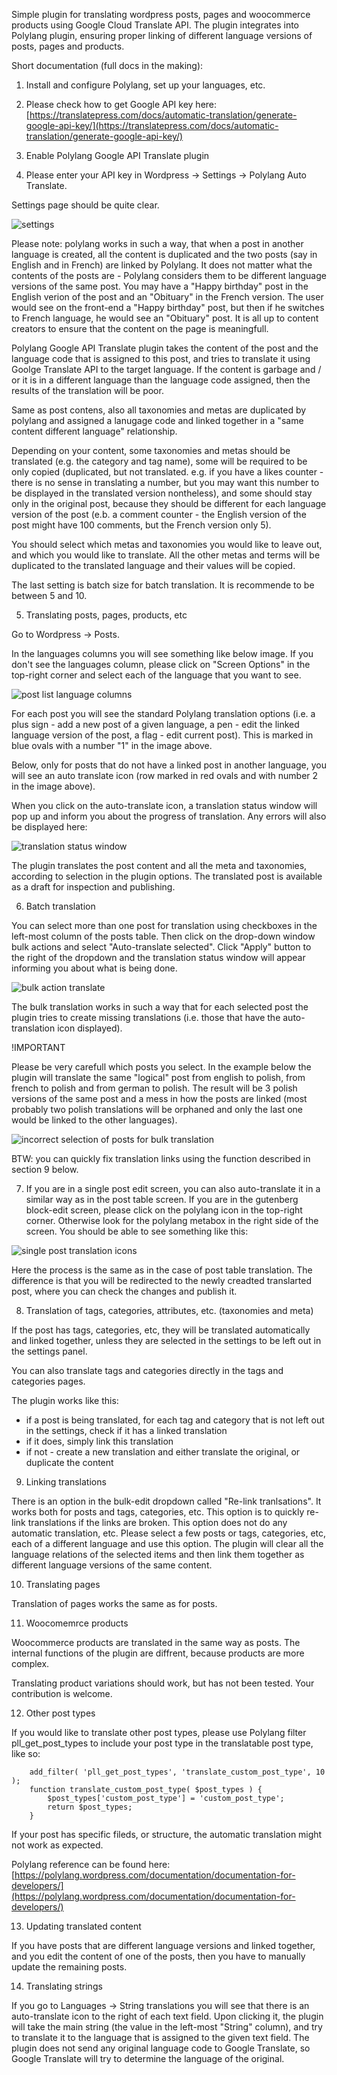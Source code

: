 Simple plugin for translating wordpress posts, pages and woocommerce products using Google Cloud Translate API. The plugin integrates into Polylang plugin, ensuring proper linking of different language versions of posts, pages and products.

Short documentation (full docs in the making):

1. Install and configure Polylang, set up your languages, etc.

2. Please check how to get Google API key here: [https://translatepress.com/docs/automatic-translation/generate-google-api-key/](https://translatepress.com/docs/automatic-translation/generate-google-api-key/)

3. Enable Polylang Google API Translate plugin

4. Please enter your API key in Wordpress -> Settings -> Polylang Auto Translate.

Settings page should be quite clear.

![settings](https://raw.githubusercontent.com/ndrwbdnz/polylang-google-api-translate/master/docs/settings.jpg)

Please note:
polylang works in such a way, that when a post in another language is created, all the content is duplicated and the two posts (say in English and in French) are linked by Polylang. It does not matter what the contents of the posts are - Polylang considers them to be different language versions of the same post. You may have a "Happy birthday" post in the English verion of the post and an "Obituary" in the French version. The user would see on the front-end a "Happy birthday" post, but then if he switches to French language, he would see an "Obituary" post. It is all up to content creators to ensure that the content on the page is meaningfull.

Polylang Google API Translate plugin takes the content of the post and the language code that is assigned to this post, and tries to translate it using Goolge Translate API to the target language. If the content is garbage and / or it is in a different language than the language code assigned, then the results of the translation will be poor.

Same as post contens, also all taxonomies and metas are duplicated by polylang and assigned a lanugage code and linked together in a "same content different language" relationship.

Depending on your content, some taxonomies and metas should be translated (e.g. the category and tag name), some will be required to be only copied (duplicated, but not translated. e.g. if you have a likes counter - there is no sense in translating a number, but you may want this number to be displayed in the translated version nontheless), and some should stay only in the original post, because they should be different for each language version of the post (e.b. a comment counter - the English version of the post might have 100 comments, but the French version only 5).

You should select which metas and taxonomies you would like to leave out, and which you would like to translate. All the other metas and terms will be duplicated to the translated language and their values will be copied.

The last setting is batch size for batch translation. It is recommende to be between 5 and 10.

5. Translating posts, pages, products, etc

Go to Wordpress -> Posts.

In the languages columns you will see something like below image. If you don't see the languages column, please click on "Screen Options" in the top-right corner and select each of the language that you want to see.

![post list language columns](https://raw.githubusercontent.com/ndrwbdnz/polylang-google-api-translate/master/docs/posts_translate_icon.jpg)

For each post you will see the standard Polylang translation options (i.e. a plus sign - add a new post of a given language, a pen - edit the linked language version of the post, a flag - edit current post). This is marked in blue ovals with a number "1" in the image above.

Below, only for posts that do not have a linked post in another language, you will see an auto translate icon (row marked in red ovals and with number 2 in the image above).

When you click on the auto-translate icon, a translation status window will pop up and inform you about the progress of translation. Any errors will also be displayed here:

![translation status window](https://raw.githubusercontent.com/ndrwbdnz/polylang-google-api-translate/master/docs/translation_status_window.jpg)

The plugin translates the post content and all the meta and taxonomies, according to selection in the plugin options. The translated post is available as a draft for inspection and publishing.

6. Batch translation

You can select more than one post for translation using checkboxes in the left-most column of the posts table. Then click on the drop-down window bulk actions and select "Auto-translate selected". Click "Apply" button to the right of the dropdown and the translation status window will appear informing you about what is being done.

![bulk action translate](https://raw.githubusercontent.com/ndrwbdnz/polylang-google-api-translate/master/docs/bulk-action-translate.jpg)

The bulk translation works in such a way that for each selected post the plugin tries to create missing translations (i.e. those that have the auto-translation icon displayed).

!IMPORTANT

Please be very carefull which posts you select. In the example below the plugin will translate the same "logical" post from english to polish, from french to polish and from german to polish. The result will be 3 polish versions of the same post and a mess in how the posts are linked (most probably two polish translations will be orphaned and only the last one would be linked to the other languages).

![incorrect selection of posts for bulk translation](https://raw.githubusercontent.com/ndrwbdnz/polylang-google-api-translate/master/docs/incorrect_selection_bulk_translate.jpg)

BTW: you can quickly fix translation links using the function described in section 9 below.

7. If you are in a single post edit screen, you can also auto-translate it in a similar way as in the post table screen.
If you are in the gutenberg block-edit screen, please click on the polylang icon in the top-right corner. Otherwise look for the polylang metabox in the right side of the screen. You should be able to see something like this:

![single post translation icons](https://raw.githubusercontent.com/ndrwbdnz/polylang-google-api-translate/master/docs/single%20post%20translation.jpg)

Here the process is the same as in the case of post table translation.
The difference is that you will be redirected to the newly creadted translarted post, where you can check the changes and publish it.

8. Translation of tags, categories, attributes, etc. (taxonomies and meta)

If the post has tags, categories, etc, they will be translated automatically and linked together, unless they are selected in the settings to be left out in the settings panel.

You can also translate tags and categories directly in the tags and categories pages.

The plugin works like this:

- if a post is being translated, for each tag and category that is not left out in the settings, check if it has a linked translation
- if it does, simply link this translation
- if not - create a new translation and either translate the original, or duplicate the content

9. Linking translations

There is an option in the bulk-edit dropdown called "Re-link tranlsations". It works both for posts and tags, categories, etc.
This option is to quickly re-link translations if the links are broken.
This option does not do any automatic translation, etc.
Please select a few posts or tags, categories, etc, each of a different language and use this option.
The plugin will clear all the language relations of the selected items and then link them together as different language versions of the same content.

10. Translating pages

Translation of pages works the same as for posts.

11. Woocomemrce products

Woocommerce products are translated in the same way as posts. The internal functions of the plugin are diffrent, because products are more complex.

Translating product variations should work, but has not been tested. Your contribution is welcome.

12. Other post types

If you would like to translate other post types, please use Polylang filter pll_get_post_types to include your post type in the translatable post type, like so:
```
    add_filter( 'pll_get_post_types', 'translate_custom_post_type', 10 );
    function translate_custom_post_type( $post_types ) {
        $post_types['custom_post_type'] = 'custom_post_type';
        return $post_types;
    }
```

If your post has specific fileds, or structure, the automatic translation might not work as expected.

Polylang reference can be found here:
[https://polylang.wordpress.com/documentation/documentation-for-developers/](https://polylang.wordpress.com/documentation/documentation-for-developers/)

13. Updating translated content

If you have posts that are different language versions and linked together, and you edit the content of one of the posts, then you have to manually update the remaining posts.

14. Translating strings

If you go to Languages -> String translations you will see that there is an auto-translate icon to the right of each text field. Upon clicking it, the plugin will take the main string (the value in the left-most "String" column), and try to translate it to the language that is assigned to the given text field. The plugin does not send any original language code to Google Translate, so Google Translate will try to determine the language of the original.